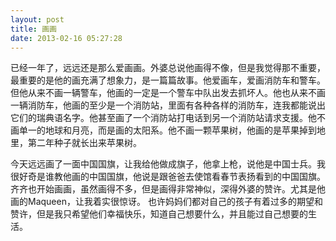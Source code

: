 ```yaml
---
layout: post
title: 画画
date: 2013-02-16 05:27:28
---
```




已经一年了，远远还是那么爱画画。外婆总说他画得不像，但是我觉得那不重要，最重要的是他的画充满了想象力，是一篇篇故事。他爱画车，爱画消防车和警车。但他从来不画一辆警车，他画的一定是一个警车中队出发去抓坏人。他也从来不画一辆消防车，他画的至少是一个消防站，里面有各种各样的消防车，连我都能说出它们的瑞典语名字。他甚至画了一个消防站打电话到另一个消防站请求支援。他不画单一的地球和月亮，而是画的太阳系。他不画一颗苹果树，他画的是苹果掉到地里，第二年种子就长出来苹果树。

今天远远画了一面中国国旗，让我给他做成旗子，他拿上枪，说他是中国士兵。我很好奇是谁教他画的中国国旗，他说是跟爸爸去使馆看春节表扬看到的中国国旗。
齐齐也开始画画，虽然画得不多，但是画得非常神似，深得外婆的赞许。尤其是他画的Maqueen，让我着实很惊讶。
也许妈妈们都对自己的孩子有着过多的期望和赞许，但是我只希望他们幸福快乐，知道自己想要什么，并且能过自己想要的生活。


